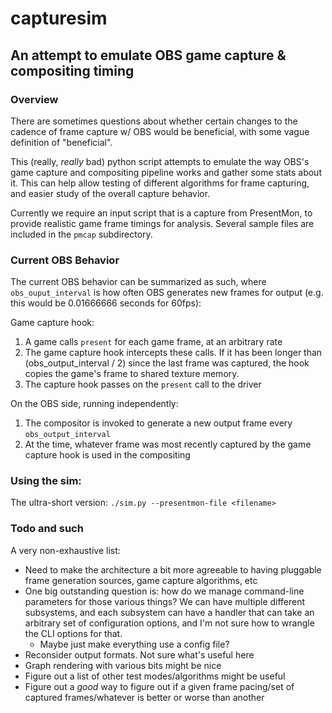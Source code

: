 # capturesim
## An attempt to emulate OBS game capture & compositing timing


### Overview
There are sometimes questions about whether certain changes to the
cadence of frame capture w/ OBS would be beneficial, with some vague
definition of "beneficial".

This (really, *really* bad) python script attempts to emulate the way
OBS's game capture and compositing pipeline works and gather some stats
about it. This can help allow testing of different algorithms for frame
capturing, and easier study of the overall capture behavior.

Currently we require an input script that is a capture from
PresentMon, to provide realistic game frame timings for analysis. Several
sample files are included in the `pmcap` subdirectory.


### Current OBS Behavior
The current OBS behavior can be summarized as such, where `obs_ouput_interval` is how often OBS generates new frames for output (e.g. this would be 0.01666666 seconds for 60fps):

Game capture hook:

1. A game calls `present` for each game frame, at an arbitrary rate
2. The game capture hook intercepts these calls. If it has been longer than (obs_output_interval / 2) since the last frame was captured, the hook copies the game's frame to shared texture memory.
3. The capture hook passes on the `present` call to the driver

On the OBS side, running independently:

1. The compositor is invoked to generate a new output frame every `obs_output_interval`
2. At the time, whatever frame was most recently captured by the game capture hook is used in the compositing


### Using the sim:

The ultra-short version: `./sim.py --presentmon-file <filename>`


### Todo and such

A very non-exhaustive list:
* Need to make the architecture a bit more agreeable to having pluggable frame generation sources, game capture algorithms, etc
* One big outstanding question is: how do we manage command-line parameters for those various things? We can have multiple different subsystems, and each subsystem can have a handler that can take an arbitrary set of configuration options, and I'm not sure how to wrangle the CLI options for that.
  * Maybe just make everything use a config file?
* Reconsider output formats. Not sure what's useful here
* Graph rendering with various bits might be nice
* Figure out a list of other test modes/algorithms might be useful
* Figure out a *good* way to figure out if a given frame pacing/set of captured frames/whatever is better or worse than another
